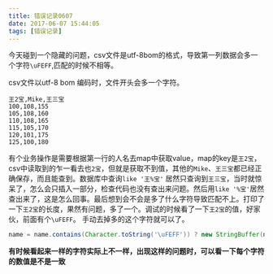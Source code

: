 ```yaml
---
title: 错误记录0607
date: 2017-06-07 15:44:05
tags: [错误记录]
---
```

今天碰到一个隐藏的问题，csv文件是utf-8bom的格式，导致第一列数据会多一个字符`\uFEFF`,匹配的时候不相等。

csv文件以utf-8 bom 编码时，文件开头会多一个字符。
```csv
王2宝,Mike,王三宝
100,108,155
105,108,160
110,108,165
115,105,170
120,101,175
125,100,180
```
有个业务操作是需要根据第一行的人名去map中获取value，map的key是`王2宝`，csv中读取到的乍一看去也`2宝`，但就是获取不到值，其他的`Mike`、`王三宝`都已经正确保存，而且能查到。数据库中查询`like '王%宝'` 居然只查询到`王三宝`，当时就惊呆了，怎么会只插入一部分，检查代码也没有查出来问题。然后用`like '%宝'`居然查出来了，这是怎么回事。最后想到会不会是多了什么字符导致匹配不上。打印了一下`王2宝`的长度，果然有问题，多了一个。调试的时候看了一下`王2宝`的值，好家伙，前面有个`\uFEFF`。
手动去掉多的这个字符就可以了。
```java
name = name.contains(Character.toString('\uFEFF')) ? new StringBuffer(name).deleteCharAt(name.indexOf('\uFEFF')).toString()
```
**有时候看起来一样的字符实际上不一样，出现这样的问题时，可以看一下每个字符的数值是不是一致**